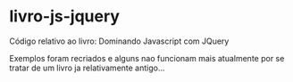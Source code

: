 livro-js-jquery
===============

Código relativo ao livro:
Dominando Javascript com JQuery

Exemplos foram recriados e alguns nao funcionam mais atualmente por se tratar de um livro ja relativamente antigo...
